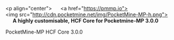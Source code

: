 <p align="center"> 
 ​     <a href="https://pmmp.io"><img src="http://cdn.pocketmine.net/img/PocketMine-MP-h.png"></img></a><br> 
 ​     <b>A highly customisable, HCF Core for Pocketmine-MP 3.0.0</b> 
 ​</p>
PocketMine-MP HCF Core 3.0.0
